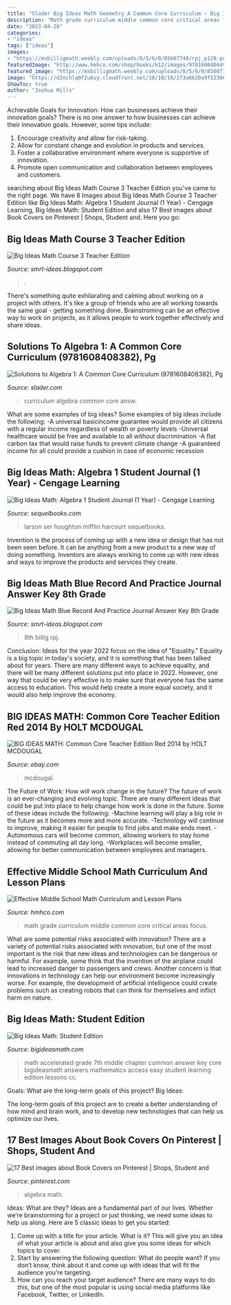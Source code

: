 ```yaml
---
title: "Slader Big Ideas Math Geometry A Common Core Curriculum ~ Big Ideas Math Course 3 Teacher Edition"
description: "Math grade curriculum middle common core critical areas focus"
date: "2023-04-20"
categories:
- "ideas"
tags: ["ideas"]
images:
- "https://msbilligmath.weebly.com/uploads/8/5/6/0/85607748/rpj_p120.png"
featuredImage: "http://www.hmhco.com/shop/books/k12/images/9781608404490.jpg"
featured_image: "https://msbilligmath.weebly.com/uploads/8/5/6/0/85607748/rpj_p120.png"
image: "https://d2nchlq0f2u6vy.cloudfront.net/18/10/16/273a6620a9f52366880b37c464e6703d/2b1db5da0022cfe8bb37170b221eee73/lateximg_large.png"
ShowToc: true
author: "Joshua Mills"
---
```



Achievable Goals for Innovation: How can businesses achieve their innovation goals?
There is no one answer to how businesses can achieve their innovation goals. However, some tips include:
1. Encourage creativity and allow for risk-taking.
2. Allow for constant change and evolution in products and services.
3. Foster a collaborative environment where everyone is supportive of innovation. 
4. Promote open communication and collaboration between employees and customers.

	

		
searching about Big Ideas Math Course 3 Teacher Edition you've came to the right page. We have 8 Images about Big Ideas Math Course 3 Teacher Edition like Big Ideas Math: Algebra 1 Student Journal (1 Year) - Cengage Learning, Big Ideas Math: Student Edition and also 17 Best images about Book Covers on Pinterest | Shops, Student and. Here you go:
		
    
## Big Ideas Math Course 3 Teacher Edition

<img loading=lazy src="https://i5.walmartimages.com/asr/f0d1ce42-611b-4290-b4f7-7b1390c244b0_1.53cef0a80a2d5cec1489de3b4bcddf09.jpeg?odnWidth=450&amp;odnHeight=450&amp;odnBg=ffffff" onerror="this.onerror=null;this.src='https://tse3.mm.bing.net/th?id=OIP.ZpbdDSch2TsXjYBJhS3f-gAAAA&amp;pid=15.1';" alt="Big Ideas Math Course 3 Teacher Edition">

_Source: smrt-ideas.blogspot.com_

>. 

	

There's something quite exhilarating and calming about working on a project with others. It's like a group of friends who are all working towards the same goal - getting something done. Brainstroming can be an effective way to work on projects, as it allows people to work together effectively and share ideas.

    
## Solutions To Algebra 1: A Common Core Curriculum (9781608408382), Pg

<img loading=lazy src="https://d2nchlq0f2u6vy.cloudfront.net/18/10/16/273a6620a9f52366880b37c464e6703d/2b1db5da0022cfe8bb37170b221eee73/lateximg_large.png" onerror="this.onerror=null;this.src='https://tse3.mm.bing.net/th?id=OIP.SIyx6TN-2bjeI-_hgabLvgHaCc&amp;pid=15.1';" alt="Solutions to Algebra 1: A Common Core Curriculum (9781608408382), Pg">

_Source: slader.com_

>curriculum algebra common core answ. 

	

What are some examples of big ideas?
Some examples of big ideas include the following: 
-A universal basicincome guarantee would provide all citizens with a regular income regardless of wealth or poverty levels 
-Universal healthcare would be free and available to all without discrimination 
-A flat carbon tax that would raise funds to prevent climate change 
-A guaranteed income for all could provide a cushion in case of economic recession

    
## Big Ideas Math: Algebra 1 Student Journal (1 Year) - Cengage Learning

<img loading=lazy src="https://www.sequelbooks.com/assets/full/9781608408528.jpg?20200116090513" onerror="this.onerror=null;this.src='https://tse3.mm.bing.net/th?id=OIP.b6V-skYd0vRc6zc4lL7xCwHaJg&amp;pid=15.1';" alt="Big Ideas Math: Algebra 1 Student Journal (1 Year) - Cengage Learning">

_Source: sequelbooks.com_

>larson ser houghton mifflin harcourt sequelbooks. 

	

Invention is the process of coming up with a new idea or design that has not been seen before. It can be anything from a new product to a new way of doing something. Inventors are always working to come up with new ideas and ways to improve the products and services they create.

    
## Big Ideas Math Blue Record And Practice Journal Answer Key 8th Grade

<img loading=lazy src="https://msbilligmath.weebly.com/uploads/8/5/6/0/85607748/rpj_p120.png" onerror="this.onerror=null;this.src='https://tse3.mm.bing.net/th?id=OIP.EowyTG65V9I7HPFgaDkL0QHaJR&amp;pid=15.1';" alt="Big Ideas Math Blue Record And Practice Journal Answer Key 8th Grade">

_Source: smrt-ideas.blogspot.com_

>8th billig rpj. 

	

Conclusion:
Ideas for the year 2022 focus on the idea of "Equality." Equality is a big topic in today's society, and it is something that has been talked about for years. There are many different ways to achieve equality, and there will be many different solutions put into place in 2022. However, one way that could be very effective is to make sure that everyone has the same access to education. This would help create a more equal society, and it would also help improve the economy.

    
## BIG IDEAS MATH: Common Core Teacher Edition Red 2014 By HOLT MCDOUGAL

<img loading=lazy src="https://i.ebayimg.com/images/g/nPwAAOSwsXpdM1wM/s-l300.jpg" onerror="this.onerror=null;this.src='https://tse2.mm.bing.net/th?id=OIP.9QTg61t3Vy_FA5D35m1kjQAAAA&amp;pid=15.1';" alt="BIG IDEAS MATH: Common Core Teacher Edition Red 2014 by HOLT MCDOUGAL">

_Source: ebay.com_

>mcdougal. 

	

The Future of Work: How will work change in the future?
The future of work is an ever-changing and evolving topic. There are many different ideas that could be put into place to help change how work is done in the future. Some of these ideas include the following: 
-Machine learning will play a big role in the future as it becomes more and more accurate. 
-Technology will continue to improve, making it easier for people to find jobs and make ends meet. 
-Autonomous cars will become common, allowing workers to stay home instead of commuting all day long. 
-Workplaces will become smaller, allowing for better communication between employees and managers.

    
## Effective Middle School Math Curriculum And Lesson Plans

<img loading=lazy src="http://www.hmhco.com/shop/books/k12/images/9781608404490.jpg" onerror="this.onerror=null;this.src='https://tse2.mm.bing.net/th?id=OIP.P-lkss3JHxxot3-WFHn2sAHaLH&amp;pid=15.1';" alt="Effective Middle School Math Curriculum and Lesson Plans">

_Source: hmhco.com_

>math grade curriculum middle common core critical areas focus. 

	

What are some potential risks associated with innovation?
There are a variety of potential risks associated with innovation, but one of the most important is the risk that new ideas and technologies can be dangerous or harmful. For example, some think that the invention of the airplane could lead to increased danger to passengers and crews. Another concern is that innovations in technology can help our environment become increasingly worse. For example, the development of artificial intelligence could create problems such as creating robots that can think for themselves and inflict harm on nature.

    
## Big Ideas Math: Student Edition

<img loading=lazy src="https://www.bigideasmath.com/uploads/images/home/cc_cover_images/cc_cvr_red_adv_pe.png" onerror="this.onerror=null;this.src='https://tse2.mm.bing.net/th?id=OIP.McEBeT7U4K68VfXfSK7nMgAAAA&amp;pid=15.1';" alt="Big Ideas Math: Student Edition">

_Source: bigideasmath.com_

>math accelerated grade 7th middle chapter common answer key core bigideasmath answers mathematics access easy student learning edition lessons cc. 

	

Goals: What are the long-term goals of this project?
Big Ideas: 

The long-term goals of this project are to create a better understanding of how mind and brain work, and to develop new technologies that can help us optimize our lives.

    
## 17 Best Images About Book Covers On Pinterest | Shops, Student And

<img loading=lazy src="https://s-media-cache-ak0.pinimg.com/736x/8b/7a/ae/8b7aae32ec289776ea5a4cadbdebdc83.jpg" onerror="this.onerror=null;this.src='https://tse1.mm.bing.net/th?id=OIP.3ld5zoV7alHyp01khTVUcQHaJm&amp;pid=15.1';" alt="17 Best images about Book Covers on Pinterest | Shops, Student and">

_Source: pinterest.com_

>algebra math. 

	

Ideas: What are they?
Ideas are a fundamental part of our lives. Whether we’re brainstorming for a project or just thinking, we need some ideas to help us along. Here are 5 classic ideas to get you started:
1. Come up with a title for your article. What is it? This will give you an idea of what your article is about and also give you some ideas for which topics to cover.
2. Start by answering the following question: What do people want? If you don’t know, think about it and come up with ideas that will fit the audience you’re targeting. 
3. How can you reach your target audience? There are many ways to do this, but one of the most popular is using social media platforms like Facebook, Twitter, or LinkedIn.

